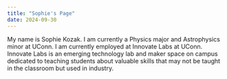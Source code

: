 ```yaml
---
title: "Sophie's Page"
date: 2024-09-30
---
```


My name is Sophie Kozak. I am currently a Physics major and Astrophysics minor at UConn. I am currently employed at Innovate Labs at UConn. Innovate Labs is an emerging technology lab and maker space on campus dedicated to teaching students about valuable skills that may not be taught in the classroom but used in industry.
